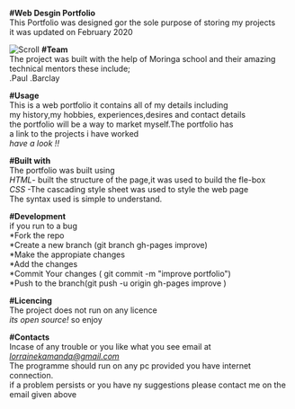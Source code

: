 **#Web Desgin Portfolio**<br/>
 This Portfolio was designed gor the sole purpose of storing my projects<br/>
 it was updated on February 2020<br/>

![Scroll ](env1.jpeg)
**#Team**<br/>
The project was built with the help of Moringa school and their amazing<br/>
technical mentors these include;<br/>
.Paul
.Barclay 

**#Usage**<br/>
This is a  web portfolio it contains all of my details including<br/> 
my history,my hobbies, experiences,desires and contact details<br/>
the portfolio will be a way to market myself.The portfolio has<br/>
a link to the projects i have worked<br/>
*have a look !!*<br/>

**#Built with**<br/>
The portfolio was built  using<br/>
 *HTML*- built the structure of the page,it was used to build the fle-box <br/>
 *CSS* -The cascading style sheet was used to style the web page<br/>
The syntax used is simple to understand.<br/>

**#Development**<br/>
if you run to a bug<br/>
*Fork the repo<br/>
*Create a new branch (git branch gh-pages improve)<br/>
*Make the appropiate changes<br/>
*Add the changes<br/>
*Commit Your changes ( git commit -m "improve portfolio")<br/>
*Push to the branch(git push -u origin gh-pages improve )<br/>

**#Licencing**<br/>
The project does not run on any licence<br/>
*its open source!* so enjoy <br/> 


**#Contacts**<br/>
Incase of any trouble or you like what you see  email at *lorrainekamanda@gmail.com* <br/>
The programme should run on any pc provided you have internet connection.<br/>
if a problem persists or you have ny suggestions please contact  me on the email given above <br/>

